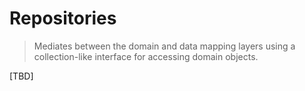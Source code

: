 # Repositories

> Mediates between the domain and data mapping layers using a collection-like interface for accessing domain objects.

[TBD]